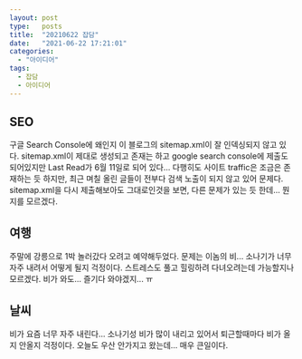 ```yaml
---
layout: post
type:   posts
title:  "20210622 잡담"
date:   "2021-06-22 17:21:01"
categories:
  - "아이디어"
tags:
  - 잡담
  - 아이디어
---
```


## SEO
구글 Search Console에 왜인지 이 블로그의 sitemap.xml이 잘 인덱싱되지 않고 있다. sitemap.xml이 제대로 생성되고 존재는 하고 google search console에 제출도 되어있지만 Last Read가 6월 11일로 되어 있다... 다행히도 사이트 traffic은 조금은 존재하는 듯 하지만, 최근 며칠 올린 글들이 전부다 검색 노출이 되지 않고 있어 문제다. sitemap.xml을 다시 제출해보아도 그대로인것을 보면, 다른 문제가 있는 듯 한데... 뭔지를 모르겠다.

## 여행
주말에 강릉으로 1박 놀러갔다 오려고 예약해두었다. 문제는 이놈의 비... 소나기가 너무 자주 내려서 어떻게 될지 걱정이다. 스트레스도 풀고 힐링하려 다녀오려는데 가능할지나 모르겠다. 비가 와도... 즐기다 와야겠지... ㅠ

## 날씨
비가 요즘 너무 자주 내린다... 소나기성 비가 많이 내리고 있어서 퇴근할때마다 비가 올지 안올지 걱정이다. 오늘도 우산 안가지고 왔는데... 매우 큰일이다.
